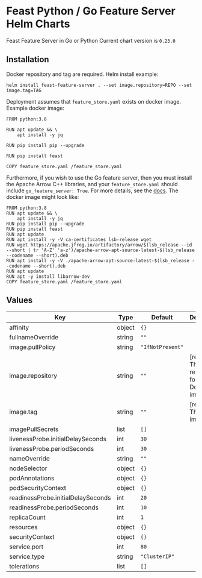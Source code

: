 # Feast Python / Go Feature Server Helm Charts

Feast Feature Server in Go or Python
Current chart version is `0.23.0`

## Installation
Docker repository and tag are required. Helm install example:
```
helm install feast-feature-server . --set image.repository=REPO --set image.tag=TAG
```

Deployment assumes that `feature_store.yaml` exists on docker image. Example docker image:
```
FROM python:3.8

RUN apt update && \
    apt install -y jq

RUN pip install pip --upgrade

RUN pip install feast

COPY feature_store.yaml /feature_store.yaml
```

Furthermore, if you wish to use the Go feature server, then you must install the Apache Arrow C++ libraries, and your `feature_store.yaml` should include `go_feature_server: True`.
 For more details, see the [docs](https://docs.feast.dev/reference/feature-servers/go-feature-server).
 The docker image might look like:
 ```
 FROM python:3.8
 RUN apt update && \
     apt install -y jq
 RUN pip install pip --upgrade
 RUN pip install feast
 RUN apt update
 RUN apt install -y -V ca-certificates lsb-release wget
 RUN wget https://apache.jfrog.io/artifactory/arrow/$(lsb_release --id --short | tr 'A-Z' 'a-z')/apache-arrow-apt-source-latest-$(lsb_release --codename --short).deb
 RUN apt install -y -V ./apache-arrow-apt-source-latest-$(lsb_release --codename --short).deb
 RUN apt update
 RUN apt -y install libarrow-dev
 COPY feature_store.yaml /feature_store.yaml
 ```

## Values

| Key | Type | Default | Description |
|-----|------|---------|-------------|
| affinity | object | `{}` |  |
| fullnameOverride | string | `""` |  |
| image.pullPolicy | string | `"IfNotPresent"` |  |
| image.repository | string | `""` | [required] The repository for the Docker image |
| image.tag | string | `""` | [required] The Docker image tag |
| imagePullSecrets | list | `[]` |  |
| livenessProbe.initialDelaySeconds | int | `30` |  |
| livenessProbe.periodSeconds | int | `30` |  |
| nameOverride | string | `""` |  |
| nodeSelector | object | `{}` |  |
| podAnnotations | object | `{}` |  |
| podSecurityContext | object | `{}` |  |
| readinessProbe.initialDelaySeconds | int | `20` |  |
| readinessProbe.periodSeconds | int | `10` |  |
| replicaCount | int | `1` |  |
| resources | object | `{}` |  |
| securityContext | object | `{}` |  |
| service.port | int | `80` |  |
| service.type | string | `"ClusterIP"` |  |
| tolerations | list | `[]` |  |
